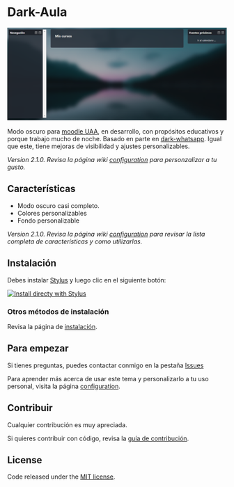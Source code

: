# Dark-Aula

![preview](https://raw.githubusercontent.com/indierodo/dark-aula/master/images/preview.png)

Modo oscuro para [moodle UAA](https://aulavirtual.uaa.mx), en desarrollo, con propósitos educativos y porque trabajo mucho de noche. Basado en parte en [dark-whatsapp](https://github.com/vednoc/dark-whatsapp). Igual que este, tiene mejoras de visibilidad y ajustes personalizables.

_Version 2.1.0. Revisa la página wiki [configuration](https://github.com/indierodo/dark-aula/wiki/Configuration) para personzalizar a tu gusto._

## Características
  - Modo oscuro casi completo.
  - Colores personalizables
  - Fondo personalizable

_Version 2.1.0. Revisa la página wiki [configuration](https://github.com/indierodo/dark-aula/wiki/Configuration) para revisar la lista completa de características y como utilizarlas._

## Instalación

Debes instalar [Stylus](https://add0n.com/stylus.html) y luego clic en el siguiente botón:

[![Install directy with Stylus](https://img.shields.io/badge/Install%20directly%20with-Stylus-116b59.svg)](https://raw.githubusercontent.com/indierodo/dark-aula/master/au.user.styl)

### Otros métodos de instalación

Revisa la página de [instalación](https://github.com/indierodo/dark-aula/wiki/Installation).

## Para empezar
Si tienes preguntas, puedes contactar conmigo en la pestaña [Issues](https://github.com/indierodo/dark-aula/issues)

Para aprender más acerca de usar este tema y personalizarlo a tu uso personal, visita la página [configuration](https://github.com/indierodo/dark-aula/wiki/Configuration).

## Contribuir

Cualquier contribución es muy apreciada.

Si quieres contribuir con código, revisa la [guía de contribución](https://github.com/indierodo/dark-aula/blob/master/contributing.md).

## License

Code released under the [MIT license](https://raw.githubusercontent.com/vednoc/indierodo/dark-aula/master/LICENSE).
